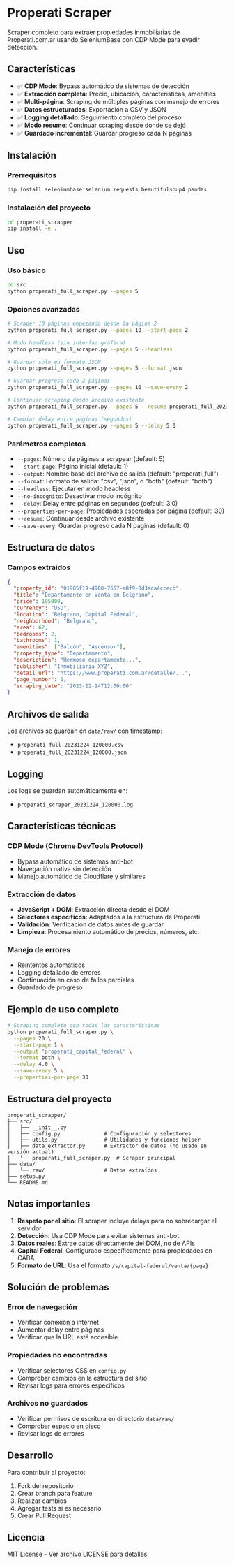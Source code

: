 # Properati Scraper

Scraper completo para extraer propiedades inmobiliarias de Properati.com.ar usando SeleniumBase con CDP Mode para evadir detección.

## Características

- ✅ **CDP Mode**: Bypass automático de sistemas de detección
- ✅ **Extracción completa**: Precio, ubicación, características, amenities
- ✅ **Multi-página**: Scraping de múltiples páginas con manejo de errores
- ✅ **Datos estructurados**: Exportación a CSV y JSON
- ✅ **Logging detallado**: Seguimiento completo del proceso
- ✅ **Modo resume**: Continuar scraping desde donde se dejó
- ✅ **Guardado incremental**: Guardar progreso cada N páginas

## Instalación

### Prerrequisitos

```bash
pip install seleniumbase selenium requests beautifulsoup4 pandas
```

### Instalación del proyecto

```bash
cd properati_scrapper
pip install -e .
```

## Uso

### Uso básico

```bash
cd src
python properati_full_scraper.py --pages 5
```

### Opciones avanzadas

```bash
# Scraper 10 páginas empezando desde la página 2
python properati_full_scraper.py --pages 10 --start-page 2

# Modo headless (sin interfaz gráfica)
python properati_full_scraper.py --pages 5 --headless

# Guardar solo en formato JSON
python properati_full_scraper.py --pages 5 --format json

# Guardar progreso cada 2 páginas
python properati_full_scraper.py --pages 10 --save-every 2

# Continuar scraping desde archivo existente
python properati_full_scraper.py --pages 5 --resume properati_full_20231224_120000

# Cambiar delay entre páginas (segundos)
python properati_full_scraper.py --pages 5 --delay 5.0
```

### Parámetros completos

- `--pages`: Número de páginas a scrapear (default: 5)
- `--start-page`: Página inicial (default: 1)
- `--output`: Nombre base del archivo de salida (default: "properati_full")
- `--format`: Formato de salida: "csv", "json", o "both" (default: "both")
- `--headless`: Ejecutar en modo headless
- `--no-incognito`: Desactivar modo incógnito
- `--delay`: Delay entre páginas en segundos (default: 3.0)
- `--properties-per-page`: Propiedades esperadas por página (default: 30)
- `--resume`: Continuar desde archivo existente
- `--save-every`: Guardar progreso cada N páginas (default: 0)

## Estructura de datos

### Campos extraídos

```json
{
  "property_id": "01985f19-d980-7657-a8f9-8d3aca4ccecb",
  "title": "Departamento en Venta en Belgrano",
  "price": 195000,
  "currency": "USD",
  "location": "Belgrano, Capital Federal",
  "neighborhood": "Belgrano",
  "area": 62,
  "bedrooms": 2,
  "bathrooms": 1,
  "amenities": ["Balcón", "Ascensor"],
  "property_type": "Departamento",
  "description": "Hermoso departamento...",
  "publisher": "Inmobiliaria XYZ",
  "detail_url": "https://www.properati.com.ar/detalle/...",
  "page_number": 1,
  "scraping_date": "2023-12-24T12:00:00"
}
```

## Archivos de salida

Los archivos se guardan en `data/raw/` con timestamp:

- `properati_full_20231224_120000.csv`
- `properati_full_20231224_120000.json`

## Logging

Los logs se guardan automáticamente en:
- `properati_scraper_20231224_120000.log`

## Características técnicas

### CDP Mode (Chrome DevTools Protocol)
- Bypass automático de sistemas anti-bot
- Navegación nativa sin detección
- Manejo automático de Cloudflare y similares

### Extracción de datos
- **JavaScript + DOM**: Extracción directa desde el DOM
- **Selectores específicos**: Adaptados a la estructura de Properati
- **Validación**: Verificación de datos antes de guardar
- **Limpieza**: Procesamiento automático de precios, números, etc.

### Manejo de errores
- Reintentos automáticos
- Logging detallado de errores
- Continuación en caso de fallos parciales
- Guardado de progreso

## Ejemplo de uso completo

```bash
# Scraping completo con todas las características
python properati_full_scraper.py \
  --pages 20 \
  --start-page 1 \
  --output "properati_capital_federal" \
  --format both \
  --delay 4.0 \
  --save-every 5 \
  --properties-per-page 30
```

## Estructura del proyecto

```
properati_scrapper/
├── src/
│   ├── __init__.py
│   ├── config.py              # Configuración y selectores
│   ├── utils.py               # Utilidades y funciones helper
│   ├── data_extractor.py      # Extractor de datos (no usado en versión actual)
│   └── properati_full_scraper.py  # Scraper principal
├── data/
│   └── raw/                   # Datos extraídos
├── setup.py
└── README.md
```

## Notas importantes

1. **Respeto por el sitio**: El scraper incluye delays para no sobrecargar el servidor
2. **Detección**: Usa CDP Mode para evitar sistemas anti-bot
3. **Datos reales**: Extrae datos directamente del DOM, no de APIs
4. **Capital Federal**: Configurado específicamente para propiedades en CABA
5. **Formato de URL**: Usa el formato `/s/capital-federal/venta/{page}`

## Solución de problemas

### Error de navegación
- Verificar conexión a internet
- Aumentar delay entre páginas
- Verificar que la URL esté accesible

### Propiedades no encontradas
- Verificar selectores CSS en `config.py`
- Comprobar cambios en la estructura del sitio
- Revisar logs para errores específicos

### Archivos no guardados
- Verificar permisos de escritura en directorio `data/raw/`
- Comprobar espacio en disco
- Revisar logs de errores

## Desarrollo

Para contribuir al proyecto:

1. Fork del repositorio
2. Crear branch para feature
3. Realizar cambios
4. Agregar tests si es necesario
5. Crear Pull Request

## Licencia

MIT License - Ver archivo LICENSE para detalles.
